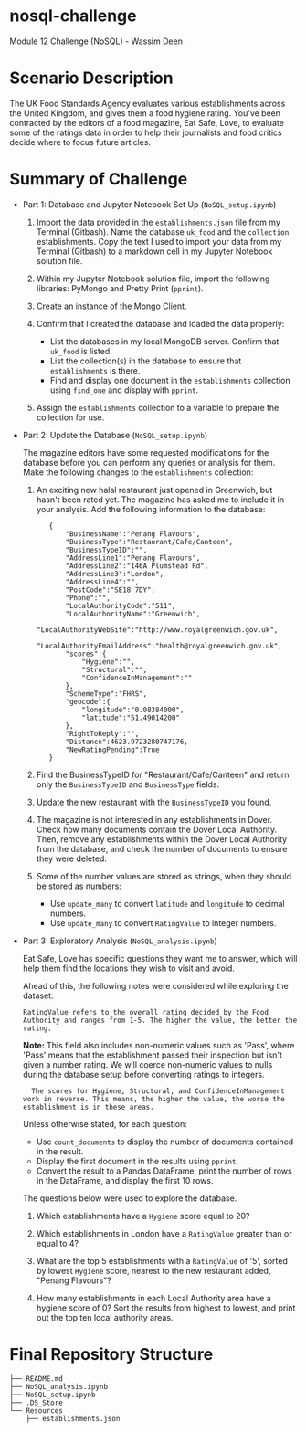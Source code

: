 # nosql-challenge
Module 12 Challenge (NoSQL) - Wassim Deen

# Scenario Description
The UK Food Standards Agency evaluates various establishments across the United Kingdom, and gives them a food hygiene rating. You've been contracted by the editors of a food magazine, Eat Safe, Love, to evaluate some of the ratings data in order to help their journalists and food critics decide where to focus future articles.

# Summary of Challenge
- Part 1: Database and Jupyter Notebook Set Up (`NoSQL_setup.ipynb`)
    1. Import the data provided in the `establishments.json` file from my Terminal (Gitbash). Name the database `uk_food` and the `collection` establishments. Copy the text I used to import your data from my Terminal (Gitbash) to a markdown cell in my Jupyter Notebook solution file.

    2. Within my Jupyter Notebook solution file, import the following libraries: PyMongo and Pretty Print (`pprint`).

    3. Create an instance of the Mongo Client.

    4. Confirm that I created the database and loaded the data properly:
        - List the databases in my local MongoDB server. Confirm that `uk_food` is listed.
        - List the collection(s) in the database to ensure that `establishments` is there.
        - Find and display one document in the `establishments` collection using `find_one` and display with `pprint`.

    5. Assign the `establishments` collection to a variable to prepare the collection for use.

- Part 2: Update the Database (`NoSQL_setup.ipynb`)

  The magazine editors have some requested modifications for the database before you can perform any queries or analysis for them. Make the following changes to the `establishments` collection:

  1. An exciting new halal restaurant just opened in Greenwich, but hasn't been rated yet. The magazine has asked me to include it in your analysis. Add the following information to the database:

            {
                "BusinessName":"Penang Flavours",
                "BusinessType":"Restaurant/Cafe/Canteen",
                "BusinessTypeID":"",
                "AddressLine1":"Penang Flavours",
                "AddressLine2":"146A Plumstead Rd",
                "AddressLine3":"London",
                "AddressLine4":"",
                "PostCode":"SE18 7DY",
                "Phone":"",
                "LocalAuthorityCode":"511",
                "LocalAuthorityName":"Greenwich",
                "LocalAuthorityWebSite":"http://www.royalgreenwich.gov.uk",
                "LocalAuthorityEmailAddress":"health@royalgreenwich.gov.uk",
                "scores":{
                    "Hygiene":"",
                    "Structural":"",
                    "ConfidenceInManagement":""
                },
                "SchemeType":"FHRS",
                "geocode":{
                    "longitude":"0.08384000",
                    "latitude":"51.49014200"
                },
                "RightToReply":"",
                "Distance":4623.9723280747176,
                "NewRatingPending":True
            }

  
    2. Find the BusinessTypeID for "Restaurant/Cafe/Canteen" and return only the `BusinessTypeID` and `BusinessType` fields.
    
    3. Update the new restaurant with the `BusinessTypeID` you found.
    
    4. The magazine is not interested in any establishments in Dover. Check how many documents contain the Dover Local Authority. Then, remove any establishments within the Dover Local Authority from the database, and check the number of documents to ensure they were deleted.

    5. Some of the number values are stored as strings, when they should be stored as numbers:
         - Use `update_many` to convert `latitude` and `longitude` to decimal numbers.
         - Use `update_many` to convert `RatingValue` to integer numbers.

- Part 3: Exploratory Analysis (`NoSQL_analysis.ipynb`)

  Eat Safe, Love has specific questions they want me to answer, which will help them find the locations they wish to visit and avoid.


  Ahead of this, the following notes were considered while exploring the dataset:

      RatingValue refers to the overall rating decided by the Food Authority and ranges from 1-5. The higher the value, the better the rating.

  <strong>Note:</strong> This field also includes non-numeric values such as 'Pass', where 'Pass' means that the establishment passed their inspection but isn't given a number rating. We will coerce non-numeric values to nulls during the database setup before converting ratings to integers.
        
        The scores for Hygiene, Structural, and ConfidenceInManagement work in reverse. This means, the higher the value, the worse the establishment is in these areas.        
        
    Unless otherwise stated, for each question:
    - Use `count_documents` to display the number of documents contained in the result.
    - Display the first document in the results using `pprint`.
    - Convert the result to a Pandas DataFrame, print the number of rows in the DataFrame, and display the first 10 rows.

    The questions below were used to explore the database.

    1. Which establishments have a `Hygiene` score equal to 20?

    2. Which establishments in London have a `RatingValue` greater than or equal to 4?

    3. What are the top 5 establishments with a `RatingValue` of '5', sorted by lowest `Hygiene` score, nearest to the new restaurant added, "Penang Flavours"?

    4. How many establishments in each Local Authority area have a hygiene score of 0? Sort the results from highest to lowest, and print out the top ten local authority areas.


# Final Repository Structure
```
├── README.md
├── NoSQL_analysis.ipynb
├── NoSQL_setup.ipynb
├── .DS_Store
└── Resources
    ├── establishments.json


```
